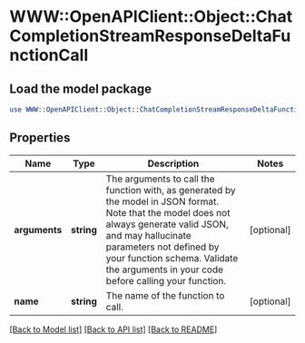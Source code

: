 # WWW::OpenAPIClient::Object::ChatCompletionStreamResponseDeltaFunctionCall

## Load the model package
```perl
use WWW::OpenAPIClient::Object::ChatCompletionStreamResponseDeltaFunctionCall;
```

## Properties
Name | Type | Description | Notes
------------ | ------------- | ------------- | -------------
**arguments** | **string** | The arguments to call the function with, as generated by the model in JSON format. Note that the model does not always generate valid JSON, and may hallucinate parameters not defined by your function schema. Validate the arguments in your code before calling your function. | [optional] 
**name** | **string** | The name of the function to call. | [optional] 

[[Back to Model list]](../README.md#documentation-for-models) [[Back to API list]](../README.md#documentation-for-api-endpoints) [[Back to README]](../README.md)


